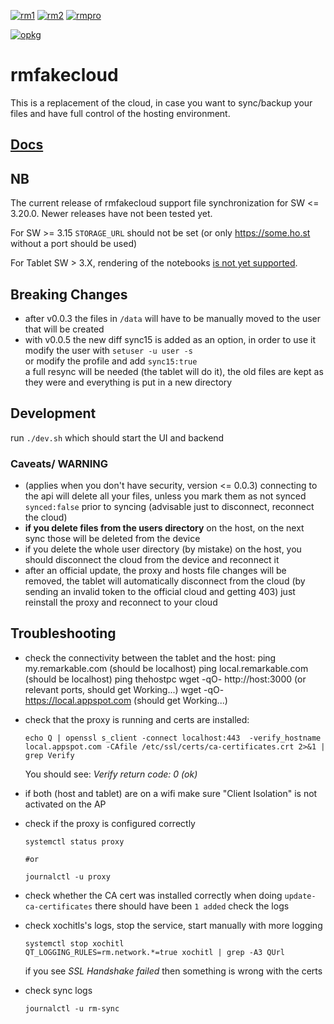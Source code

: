 [![rm1](https://img.shields.io/badge/rM1-supported-green)](https://remarkable.com/store/remarkable)
[![rm2](https://img.shields.io/badge/rM2-supported-green)](https://remarkable.com/store/remarkable-2)
[![rmpro](https://img.shields.io/badge/rmpro-supported-green)](https://remarkable.com/store/remarkable-paper/pro)

[![opkg](https://img.shields.io/badge/OPKG-rmfakecloud--proxy-blue)](https://toltec-dev.org/)

# rmfakecloud
This is a replacement of the cloud, in case you want to sync/backup your files and have full control of the hosting environment.

## [Docs](https://ddvk.github.io/rmfakecloud/)

## NB

The current release of rmfakecloud support file synchronization for SW <= 3.20.0. Newer releases have not been tested yet.

For SW >= 3.15 `STORAGE_URL` should not be set (or only https://some.ho.st without a port should be used)

For Tablet SW > 3.X, rendering of the notebooks [is not yet supported](https://github.com/ddvk/rmfakecloud/issues/255).

## Breaking Changes
- after v0.0.3 the files in `/data` will have to be manually moved to the user that will be created
- with v0.0.5 the new diff sync15 is added as an option, in order to use it modify the user with `setuser -u user -s`  
  or modify the profile and add `sync15:true`  
  a full resync will be needed (the tablet will do it), the old files are kept as they were and everything is put in a new directory

## Development
run `./dev.sh` which should start the UI and backend

### Caveats/ WARNING
- (applies when you don't have security, version <= 0.0.3) connecting to the api will delete all your files, unless you mark them as not synced `synced:false` prior to syncing (advisable just to disconnect, reconnect the cloud)
- **if you delete files from the users directory** on the host, on the next sync those will be deleted from the device
- if you delete the whole user directory (by mistake) on the host, you should disconnect the cloud from the device and reconnect it
- after an official update, the proxy and hosts file changes will be removed, the tablet will automatically disconnect from the cloud (by sending an invalid token to the official cloud and getting 403)
  just reinstall the proxy and reconnect to your cloud

## Troubleshooting
- check the connectivity between the tablet and the host:
    ping my.remarkable.com (should be localhost)
    ping local.remarkable.com (should be localhost)
    ping thehostpc
    wget -qO- http://host:3000 (or relevant ports, should get Working...)
    wget -qO- https://local.appspot.com (should get Working...)
    
- check that the proxy is running and certs are installed:
    ```
    echo Q | openssl s_client -connect localhost:443  -verify_hostname local.appspot.com -CAfile /etc/ssl/certs/ca-certificates.crt 2>&1 | grep Verify
    ```
    You should see: *Verify return code: 0 (ok)*

- if both (host and tablet) are on a wifi make sure "Client Isolation" is not activated on the AP

- check if the proxy is configured correctly
    ```
    systemctl status proxy

    #or

    journalctl -u proxy
    ```
- check whether the CA cert was installed correctly
    when doing `update-ca-certificates` there should have been `1 added`
    check the logs

- check xochitls's logs, stop the service, start manually with more logging
    ```
    systemctl stop xochitl
    QT_LOGGING_RULES=rm.network.*=true xochitl | grep -A3 QUrl

    ```
    if you see *SSL Handshake failed* then something is wrong with the certs
- check sync logs 
   ```
   journalctl -u rm-sync
   ```
